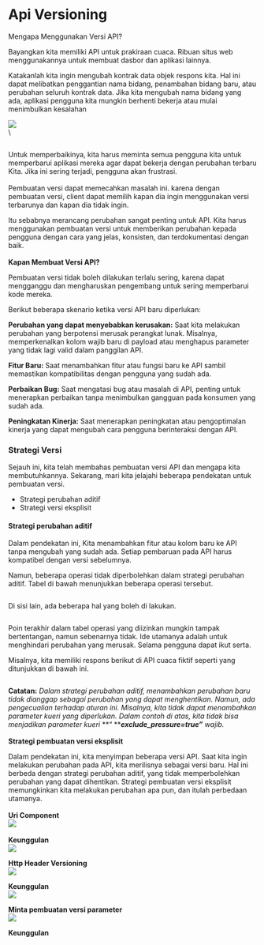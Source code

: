 # Api Versioning

Mengapa Menggunakan Versi API?&#x20;

Bayangkan kita memiliki API untuk prakiraan cuaca. Ribuan situs web menggunakannya untuk membuat dasbor dan aplikasi lainnya.

Katakanlah kita ingin mengubah kontrak data objek respons kita. Hal ini dapat melibatkan penggantian nama bidang, penambahan bidang baru, atau perubahan seluruh kontrak data. Jika kita mengubah nama bidang yang ada, aplikasi pengguna kita mungkin berhenti bekerja atau mulai menimbulkan kesalahan

![](<../.gitbook/assets/image (91).png>)\
\


<figure><img src="../.gitbook/assets/image (1) (1).png" alt=""><figcaption></figcaption></figure>

Untuk memperbaikinya, kita harus meminta semua pengguna kita untuk memperbarui aplikasi mereka agar dapat bekerja dengan perubahan terbaru Kita. Jika ini sering terjadi, pengguna akan frustrasi. \
\
Pembuatan versi dapat memecahkan masalah ini. karena dengan pembuatan versi, client dapat memilih kapan dia ingin menggunakan versi terbarunya dan kapan dia tidak ingin.

Itu sebabnya merancang perubahan sangat penting untuk API. Kita harus menggunakan pembuatan versi untuk memberikan perubahan kepada pengguna dengan cara yang jelas, konsisten, dan terdokumentasi dengan baik.\
\
**Kapan Membuat Versi API?**

Pembuatan versi tidak boleh dilakukan terlalu sering, karena dapat mengganggu dan mengharuskan pengembang untuk sering memperbarui kode mereka.&#x20;

Berikut beberapa skenario ketika versi API baru diperlukan:

**Perubahan yang dapat menyebabkan kerusakan:** Saat kita melakukan perubahan yang berpotensi merusak perangkat lunak. Misalnya, memperkenalkan kolom wajib baru di payload atau menghapus parameter yang tidak lagi valid dalam panggilan API.&#x20;

**Fitur Baru:** Saat menambahkan fitur atau fungsi baru ke API sambil memastikan kompatibilitas dengan pengguna yang sudah ada.

**Perbaikan Bug:** Saat mengatasi bug atau masalah di API, penting untuk menerapkan perbaikan tanpa menimbulkan gangguan pada konsumen yang sudah ada.

**Peningkatan Kinerja:** Saat menerapkan peningkatan atau pengoptimalan kinerja yang dapat mengubah cara pengguna berinteraksi dengan API.

### Strategi Versi

Sejauh ini, kita telah membahas pembuatan versi API dan mengapa kita membutuhkannya. Sekarang, mari kita jelajahi beberapa pendekatan untuk pembuatan versi.&#x20;

* Strategi perubahan aditif
* Strategi versi eksplisit

#### Strategi perubahan aditif

Dalam pendekatan ini, Kita menambahkan fitur atau kolom baru ke API  tanpa mengubah yang sudah ada. Setiap pembaruan pada API harus kompatibel dengan versi sebelumnya.&#x20;

Namun, beberapa operasi tidak diperbolehkan dalam strategi perubahan aditif. Tabel di bawah menunjukkan beberapa operasi tersebut.&#x20;

<figure><img src="../.gitbook/assets/image (1) (1) (1).png" alt=""><figcaption></figcaption></figure>

Di sisi lain, ada beberapa hal yang boleh di lakukan.&#x20;

<figure><img src="../.gitbook/assets/image (2) (1).png" alt=""><figcaption></figcaption></figure>

Poin terakhir dalam tabel operasi yang diizinkan mungkin tampak bertentangan, namun sebenarnya tidak. Ide utamanya adalah untuk menghindari perubahan yang merusak. Selama pengguna dapat ikut serta.

Misalnya, kita memiliki respons berikut di API cuaca fiktif seperti yang ditunjukkan di bawah ini.

<figure><img src="../.gitbook/assets/image (3) (1).png" alt=""><figcaption></figcaption></figure>

**Catatan:** _Dalam strategi perubahan aditif, menambahkan perubahan baru tidak dianggap sebagai perubahan yang dapat menghentikan. Namun, ada pengecualian terhadap aturan ini. Misalnya, kita tidak dapat menambahkan parameter kueri yang diperlukan. Dalam contoh di atas, kita tidak bisa menjadikan parameter kueri_ **“ **_**exclude\_pressure=true”** wajib._ \
\
**Strategi pembuatan versi eksplisit**

Dalam pendekatan ini, kita menyimpan beberapa versi API. Saat kita ingin melakukan perubahan pada API, kita merilisnya sebagai versi baru. Hal ini berbeda dengan strategi perubahan aditif, yang tidak memperbolehkan perubahan yang dapat dihentikan. Strategi pembuatan versi eksplisit memungkinkan kita melakukan perubahan apa pun, dan itulah perbedaan utamanya.\
\
**Uri Component**\
![](<../.gitbook/assets/image (4) (1).png>)\
\
**Keunggulan**\
![](<../.gitbook/assets/image (5) (1).png>)

**Http Header Versioning**\
![](<../.gitbook/assets/image (6) (1).png>)

**Keunggulan**\
![](<../.gitbook/assets/image (8).png>)

**Minta pembuatan versi parameter**\
![](<../.gitbook/assets/image (9).png>)

**Keunggulan**

<figure><img src="../.gitbook/assets/image (10).png" alt=""><figcaption></figcaption></figure>

